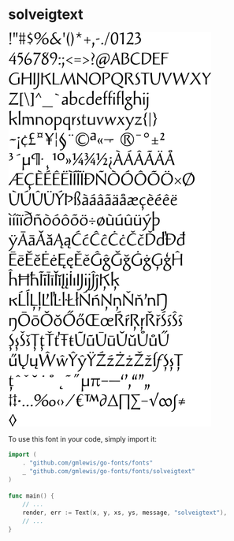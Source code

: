 # solveigtext

![solveigtext](solveigtext.png)

To use this font in your code, simply import it:

```go
import (
	. "github.com/gmlewis/go-fonts/fonts"
	_ "github.com/gmlewis/go-fonts/fonts/solveigtext"
)

func main() {
	// ...
	render, err := Text(x, y, xs, ys, message, "solveigtext"),
	// ...
}
```
